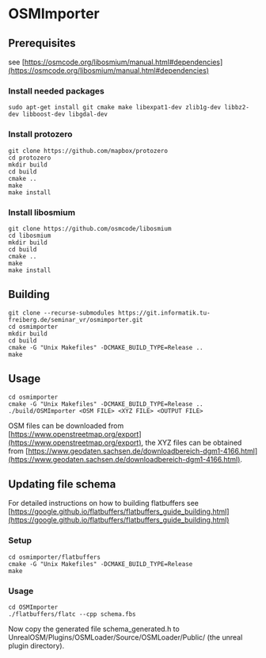 # OSMImporter

## Prerequisites

see [https://osmcode.org/libosmium/manual.html#dependencies](https://osmcode.org/libosmium/manual.html#dependencies)

### Install needed packages
```
sudo apt-get install git cmake make libexpat1-dev zlib1g-dev libbz2-dev libboost-dev libgdal-dev
```

### Install protozero
```
git clone https://github.com/mapbox/protozero
cd protozero
mkdir build
cd build
cmake ..
make
make install
```

### Install libosmium
```
git clone https://github.com/osmcode/libosmium
cd libosmium
mkdir build
cd build
cmake ..
make
make install
```

## Building
```
git clone --recurse-submodules https://git.informatik.tu-freiberg.de/seminar_vr/osmimporter.git
cd osmimporter
mkdir build
cd build
cmake -G "Unix Makefiles" -DCMAKE_BUILD_TYPE=Release ..
make
```

## Usage
```
cd osmimporter
cmake -G "Unix Makefiles" -DCMAKE_BUILD_TYPE=Release ..
./build/OSMImporter <OSM FILE> <XYZ FILE> <OUTPUT FILE>
```

OSM files can be downloaded from [https://www.openstreetmap.org/export](https://www.openstreetmap.org/export), the XYZ files can be obtained from [https://www.geodaten.sachsen.de/downloadbereich-dgm1-4166.html](https://www.geodaten.sachsen.de/downloadbereich-dgm1-4166.html).

## Updating file schema
For detailed instructions on how to building flatbuffers see [https://google.github.io/flatbuffers/flatbuffers_guide_building.html](https://google.github.io/flatbuffers/flatbuffers_guide_building.html)

### Setup 
```
cd osmimporter/flatbuffers
cmake -G "Unix Makefiles" -DCMAKE_BUILD_TYPE=Release
make
```

### Usage
```
cd OSMImporter
./flatbuffers/flatc --cpp schema.fbs
```

Now copy the generated file schema_generated.h to UnrealOSM/Plugins/OSMLoader/Source/OSMLoader/Public/ (the unreal plugin directory).
